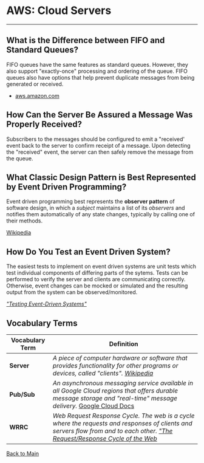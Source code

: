 # AWS: Cloud Servers
---

## What is the Difference between FIFO and Standard Queues?

FIFO queues have the same features as standard queues. However, they also support "exactly-once" processing and ordering of the queue. FIFO queues also have options that help prevent duplicate messages from being generated or received.

- [aws.amazon.com](https://aws.amazon.com/about-aws/whats-new/2016/11/amazon-sqs-introduces-fifo-queues-with-exactly-once-processing-and-lower-prices-for-standard-queues)

## How Can the Server Be Assured a Message Was Properly Received?

Subscribers to the messages should be configured to emit a "received' event back to the server to confirm receipt of a message. Upon detecting the "received" event, the server can then safely remove the message from the queue.

## What Classic Design Pattern is Best Represented by Event Driven Programming?

Event driven programming best represents the **observer pattern** of software design, in which a *subject* maintains a list of its *observers* and notifies them automatically of any state changes, typically by calling one of their methods.

[Wikipedia](https://en.wikipedia.org/wiki/Observer_pattern)

## How Do You Test an Event Driven System?

The easiest tests to implement on event driven systems are unit tests which test individual components of differing parts of the sytems. Tests can be performed to verify the server and clients are communicating correctly. Otherwise, event changes can be mocked or simulated and the resulting output from the system can be observed/monitored.

[*"Testing Event-Driven Systems"*](https://medium.com/dan-on-coding/testing-event-driven-systems-63c6b0c57517)

## Vocabulary Terms
| **Vocabulary Term** | **Definition** |
| --- | --- |
| **Server** | *A piece of computer hardware or software that provides functionality for other programs or devices, called "clients".* [*Wikipedia*](https://en.wikipedia.org/wiki/Server_(computing)#:~:text=In%20computing%2C%20a%20server%20is,called%20the%20client%E2%80%93server%20model.) |
| **Pub/Sub** | *An asynchronous messaging service available in all Google Cloud regions that offers durable message storage and "real-time" message delivery.* [Google Cloud Docs](https://cloud.google.com/pubsub/docs/overview) |
| **WRRC** | *Web Request Response Cycle. The web is a cycle where the requests and responses of clients and servers flow from and to each other.* [*"The Request/Response Cycle of the Web*](https://medium.com/@jen_strong/the-request-response-cycle-of-the-web-1b7e206e9047#:~:text=The%20web%20is%20a%20cycle,What%20is%20a%20client%3F&text=Generally%2C%20clients%20are%20web%20browsers,(when%20making%20cURL%20requests).) |



[Back to Main](../README.md)